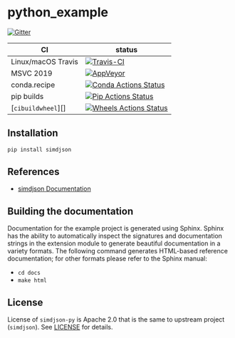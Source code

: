 # python_example

[![Gitter][gitter-badge]][gitter-link]

| CI                 | status                                                                |
| ------------------ | --------------------------------------------------------------------- |
| Linux/macOS Travis | [![Travis-CI][travis-badge]][travis-link]                             |
| MSVC 2019          | [![AppVeyor][appveyor-badge]][appveyor-link]                          |
| conda.recipe       | [![Conda Actions Status][actions-conda-badge]][actions-conda-link]    |
| pip builds         | [![Pip Actions Status][actions-pip-badge]][actions-pip-link]          |
| [`cibuildwheel`][] | [![Wheels Actions Status][actions-wheels-badge]][actions-wheels-link] |

[gitter-badge]: https://badges.gitter.im/pybind/Lobby.svg
[gitter-link]: https://gitter.im/pybind/Lobby
[actions-badge]:
  https://github.com/pybind/python_example/workflows/Tests/badge.svg
[actions-conda-link]:
  https://github.com/pybind/python_example/actions?query=workflow%3A%22Conda
[actions-conda-badge]:
  https://github.com/pybind/python_example/workflows/Conda/badge.svg
[actions-pip-link]:
  https://github.com/pybind/python_example/actions?query=workflow%3A%22Pip
[actions-pip-badge]:
  https://github.com/pybind/python_example/workflows/Pip/badge.svg
[actions-wheels-link]:
  https://github.com/pybind/python_example/actions?query=workflow%3AWheels
[actions-wheels-badge]:
  https://github.com/pybind/python_example/workflows/Wheels/badge.svg
[travis-link]: https://travis-ci.org/pybind/python_example
[travis-badge]:
  https://travis-ci.org/pybind/python_example.svg?branch=master&status=passed
[appveyor-link]: https://ci.appveyor.com/project/wjakob/python-example

<!-- TODO: get a real badge link for appveyor -->

[appveyor-badge]:
  https://travis-ci.org/pybind/python_example.svg?branch=master&status=passed

## Installation

```sh
pip install simdjson
```

## References

- [simdjson Documentation](https://simdjson.github.io/simdjson/)

## Building the documentation

Documentation for the example project is generated using Sphinx. Sphinx has the
ability to automatically inspect the signatures and documentation strings in the
extension module to generate beautiful documentation in a variety formats. The
following command generates HTML-based reference documentation; for other
formats please refer to the Sphinx manual:

- `cd docs`
- `make html`

## License

License of `simdjson-py` is Apache 2.0 that is the same to upstream project
(`simdjson`). See [LICENSE](LICENSE) for details.
